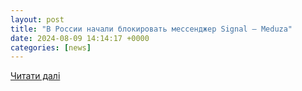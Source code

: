 ```yaml
---
layout: post
title: "В России начали блокировать мессенджер Signal — Meduza"
date: 2024-08-09 14:14:17 +0000
categories: [news]
---
```


[Читати далі](https://meduza.io/news/2024/08/09/v-rossii-nachali-blokirovat-messendzher-signal)
